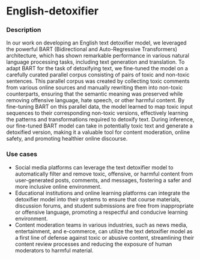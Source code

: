 # English-detoxifier

### Description
In our work on developing an English text detoxifier model, we leveraged the powerful BART (Bidirectional and Auto-Regressive Transformers) architecture, which has shown remarkable performance in various natural language processing tasks, including text generation and translation. To adapt BART for the task of detoxifying text, we fine-tuned the model on a carefully curated parallel corpus consisting of pairs of toxic and non-toxic sentences. This parallel corpus was created by collecting toxic comments from various online sources and manually rewriting them into non-toxic counterparts, ensuring that the semantic meaning was preserved while removing offensive language, hate speech, or other harmful content. By fine-tuning BART on this parallel data, the model learned to map toxic input sequences to their corresponding non-toxic versions, effectively learning the patterns and transformations required to detoxify text. During inference, our fine-tuned BART model can take in potentially toxic text and generate a detoxified version, making it a valuable tool for content moderation, online safety, and promoting healthier online discourse.

### Use cases
- Social media platforms can leverage the text detoxifier model to automatically filter and remove toxic, offensive, or harmful content from user-generated posts, comments, and messages, fostering a safer and more inclusive online environment.
- Educational institutions and online learning platforms can integrate the detoxifier model into their systems to ensure that course materials, discussion forums, and student submissions are free from inappropriate or offensive language, promoting a respectful and conducive learning environment.
- Content moderation teams in various industries, such as news media, entertainment, and e-commerce, can utilize the text detoxifier model as a first line of defense against toxic or abusive content, streamlining their content review processes and reducing the exposure of human moderators to harmful material.
